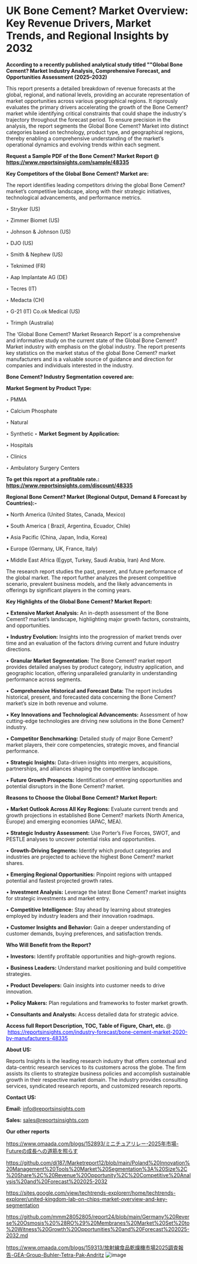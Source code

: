 # UK Bone Cement? Market Overview: Key Revenue Drivers, Market Trends, and Regional Insights by 2032

<strong>According to a recently published analytical study titled ""Global Bone Cement? Market Industry Analysis, Comprehensive Forecast, and Opportunities Assessment (2025–2032)</strong>

This report presents a detailed breakdown of revenue forecasts at the global, regional, and national levels, providing an accurate representation of market opportunities across various geographical regions. It rigorously evaluates the primary drivers accelerating the growth of the Bone Cement? market while identifying critical constraints that could shape the industry's trajectory throughout the forecast period. To ensure precision in the analysis, the report segments the Global Bone Cement? Market into distinct categories based on technology, product type, and geographical regions, thereby enabling a comprehensive understanding of the market’s operational dynamics and evolving trends within each segment.

<strong>Request a Sample PDF of the Bone Cement? Market Report </strong><strong>@<a href=https://www.reportsinsights.com/sample/48335 style=color:#0000ff;> https://www.reportsinsights.com/sample/48335</a></strong></font>

<strong>Key Competitors of the Global Bone Cement? Market are:</strong>

The report identifies leading competitors driving the global Bone Cement? market’s competitive landscape, along with their strategic initiatives, technological advancements, and performance metrics.

‣ Stryker (US)

‣ Zimmer Biomet (US)

‣ Johnson & Johnson (US)

‣ DJO (US)

‣ Smith & Nephew (US)

‣ Teknimed (FR)

‣ Aap Implantate AG (DE)

‣ Tecres (IT)

‣ Medacta (CH)

‣ G-21 (IT)
 Co.ok Medical (US)

‣ Trimph (Australia)

The ‘Global Bone Cement? Market Research Report’ is a comprehensive and informative study on the current state of the Global Bone Cement? Market industry with emphasis on the global industry. The report presents key statistics on the market status of the global Bone Cement? market manufacturers and is a valuable source of guidance and direction for companies and individuals interested in the industry.

<strong>Bone Cement? Industry Segmentation covered are:</strong>

<strong>Market Segment by Product Type:</strong>

‣ PMMA

‣ Calcium Phosphate

‣ Natural

‣ Synthetic
‣ 
<strong>Market Segment by Application:</strong>

‣ Hospitals

‣ Clinics

‣ Ambulatory Surgery Centers

<strong>To get this report at a profitable rate.: <a href=https://www.reportsinsights.com/discount/48335 style=color:#0000ff;>https://www.reportsinsights.com/discount/48335</a></strong></font>

<strong>Regional Bone Cement? Market (Regional Output, Demand &amp; Forecast by Countries):-</strong>

• North America (United States, Canada, Mexico)

• South America ( Brazil, Argentina, Ecuador, Chile)

• Asia Pacific (China, Japan, India, Korea)

• Europe (Germany, UK, France, Italy)

• Middle East Africa (Egypt, Turkey, Saudi Arabia, Iran) And More.

The research report studies the past, present, and future performance of the global market. The report further analyzes the present competitive scenario, prevalent business models, and the likely advancements in offerings by significant players in the coming years.

<strong>Key Highlights of the Global Bone Cement? Market Report:</strong>

• <strong>Extensive Market Analysis:</strong> An in-depth assessment of the Bone Cement? market’s landscape, highlighting major growth factors, constraints, and opportunities.

• <strong>Industry Evolution:</strong> Insights into the progression of market trends over time and an evaluation of the factors driving current and future industry directions.

• <strong>Granular Market Segmentation:</strong> The Bone Cement? market report provides detailed analyses by product category, industry application, and geographic location, offering unparalleled granularity in understanding performance across segments.

• <strong>Comprehensive Historical and Forecast Data:</strong> The report includes historical, present, and forecasted data concerning the Bone Cement? market’s size in both revenue and volume.

• <strong>Key Innovations and Technological Advancements:</strong> Assessment of how cutting-edge technologies are driving new solutions in the Bone Cement? industry.

• <strong>Competitor Benchmarking:</strong> Detailed study of major Bone Cement? market players, their core competencies, strategic moves, and financial performance.

• <strong>Strategic Insights:</strong> Data-driven insights into mergers, acquisitions, partnerships, and alliances shaping the competitive landscape.

• <strong>Future Growth Prospects:</strong> Identification of emerging opportunities and potential disruptors in the Bone Cement? market.

<strong>Reasons to Choose the Global Bone Cement? Market Report:</strong>

• <strong>Market Outlook Across All Key Regions:</strong> Evaluate current trends and growth projections in established Bone Cement? markets (North America, Europe) and emerging economies (APAC, MEA).

• <strong>Strategic Industry Assessment:</strong> Use Porter’s Five Forces, SWOT, and PESTLE analyses to uncover potential risks and opportunities.

• <strong>Growth-Driving Segments:</strong> Identify which product categories and industries are projected to achieve the highest Bone Cement? market shares.

• <strong>Emerging Regional Opportunities:</strong> Pinpoint regions with untapped potential and fastest projected growth rates.

• <strong>Investment Analysis:</strong> Leverage the latest Bone Cement? market insights for strategic investments and market entry.

• <strong>Competitive Intelligence:</strong> Stay ahead by learning about strategies employed by industry leaders and their innovation roadmaps.

• <strong>Customer Insights and Behavior:</strong> Gain a deeper understanding of customer demands, buying preferences, and satisfaction trends.

<strong>Who Will Benefit from the Report?</strong>

• <strong>Investors:</strong> Identify profitable opportunities and high-growth regions.

• <strong>Business Leaders:</strong> Understand market positioning and build competitive strategies.

• <strong>Product Developers:</strong> Gain insights into customer needs to drive innovation.

• <strong>Policy Makers:</strong> Plan regulations and frameworks to foster market growth.

• <strong>Consultants and Analysts:</strong> Access detailed data for strategic advice.
</ul>
<strong>Access full Report Description, TOC, Table of Figure, Chart, etc. </strong>@  <a href=https://reportsinsights.com/industry-forecast/bone-cement-market-2020-by-manufacturers-48335 style=color:#0000ff;>https://reportsinsights.com/industry-forecast/bone-cement-market-2020-by-manufacturers-48335</a></font>

<strong><strong>About US</strong>:</strong>

Reports Insights is the leading research industry that offers contextual and data-centric research services to its customers across the globe. The firm assists its clients to strategize business policies and accomplish sustainable growth in their respective market domain. The industry provides consulting services, syndicated research reports, and customized research reports.

<strong>Contact US:</strong>

<p class=""""><b>Email:</b> <a href=mailto:info@reportsinsights.com>info@reportsinsights.com</a></p>
<p class=""""><b>Sales:</b> <a href=mailto:sales@reportsinsights.com>sales@reportsinsights.com</a></p>

<strong>Our other reports</strong>

<a href=https://www.omaada.com/blogs/152893/ミニチュアリレー-2025年市場-Futureの成長への道筋を照らす>https://www.omaada.com/blogs/152893/ミニチュアリレー-2025年市場-Futureの成長への道筋を照らす</a>

<a href=https://github.com/di187/Marketreport12/blob/main/Poland%20Innovation%20Management%20Tools%20Market%20Segmentation%3A%20Size%2C%20Share%2C%20Revenue%20Opportunity%2C%20Competitive%20Analysis%20and%20Forecast%202025-2032>https://github.com/di187/Marketreport12/blob/main/Poland%20Innovation%20Management%20Tools%20Market%20Segmentation%3A%20Size%2C%20Share%2C%20Revenue%20Opportunity%2C%20Competitive%20Analysis%20and%20Forecast%202025-2032</a>

<a href=https://sites.google.com/view/techtrends-explorerr/home/techtrends-explorer/united-kingdom-lab-on-chips-market-overview-and-key-segmentation>https://sites.google.com/view/techtrends-explorerr/home/techtrends-explorer/united-kingdom-lab-on-chips-market-overview-and-key-segmentation</a>

<a href=https://github.com/mmm28052805/report24/blob/main/Germany%20Reverse%20Osmosis%20%28RO%29%20Membranes%20Market%20Set%20to%20Witness%20Growth%20Opportunities%20and%20Forecast%202025-2032.md>https://github.com/mmm28052805/report24/blob/main/Germany%20Reverse%20Osmosis%20%28RO%29%20Membranes%20Market%20Set%20to%20Witness%20Growth%20Opportunities%20and%20Forecast%202025-2032.md</a>

<a href=https://www.omaada.com/blogs/159313/放射線食品乾燥機市場2025調査報告-GEA-Group-Buhler-Tetra-Pak-Andritz>https://www.omaada.com/blogs/159313/放射線食品乾燥機市場2025調査報告-GEA-Group-Buhler-Tetra-Pak-Andritz</a>
![image](https://github.com/user-attachments/assets/6e6b1deb-60f1-41b0-88c9-d2839427c240)

